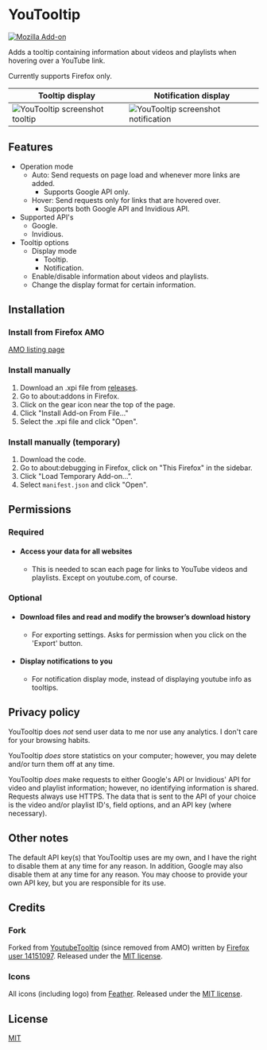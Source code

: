 # YouTooltip
[![Mozilla Add-on](https://img.shields.io/amo/v/youtooltip)](https://addons.mozilla.org/en-US/firefox/addon/youtooltip/)

Adds a tooltip containing information about videos and playlists when hovering over a YouTube link.

Currently supports Firefox only.

| Tooltip display | Notification display |
| --- | --- |
| ![YouTooltip screenshot tooltip](https://user-images.githubusercontent.com/34670767/187048059-01668031-cdc8-4d81-80e6-b8c316510ae8.jpg) | ![YouTooltip screenshot notification](https://user-images.githubusercontent.com/34670767/187048070-cab54590-d3e2-487b-b24d-9a1db1cbbb41.jpg) |


## Features
- Operation mode
	- Auto: Send requests on page load and whenever more links are added.
		- Supports Google API only.
	- Hover: Send requests only for links that are hovered over.
		- Supports both Google API and Invidious API.
- Supported API's
	- Google.
	- Invidious.
- Tooltip options
	- Display mode
		- Tooltip.
		- Notification.
	- Enable/disable information about videos and playlists.
	- Change the display format for certain information.

## Installation
### Install from Firefox AMO
[AMO listing page](https://addons.mozilla.org/en-US/firefox/addon/youtooltip/)
### Install manually
1. Download an .xpi file from [releases](https://github.com/JohnH-Github/YouTooltip/releases).
2. Go to about:addons in Firefox.
3. Click on the gear icon near the top of the page.
4. Click "Install Add-on From File..."
5. Select the .xpi file and click "Open".
### Install manually (temporary)
1. Download the code.
2. Go to about:debugging in Firefox, click on "This Firefox" in the sidebar.
3. Click "Load Temporary Add-on...".
4. Select ```manifest.json``` and click "Open".

## Permissions
### Required
- #### Access your data for all websites
	- This is needed to scan each page for links to YouTube videos and playlists. Except on youtube.com, of course.
### Optional
- #### Download files and read and modify the browser’s download history
	- For exporting settings. Asks for permission when you click on the 'Export' button.
- #### Display notifications to you
	- For notification display mode, instead of displaying youtube info as tooltips.

## Privacy policy
YouTooltip does *not* send user data to me nor use any analytics. I don't care for your browsing habits.

YouTooltip *does* store statistics on your computer; however, you may delete and/or turn them off at any time.

YouTooltip *does* make requests to either Google's API or Invidious' API for video and playlist information; however, no identifying information is shared. Requests always use HTTPS. The data that is sent to the API of your choice is the video and/or playlist ID's, field options, and an API key (where necessary).

## Other notes
The default API key(s) that YouTooltip uses are my own, and I have the right to disable them at any time for any reason. In addition, Google may also disable them at any time for any reason. You may choose to provide your own API key, but you are responsible for its use.

## Credits
### Fork
Forked from [YoutubeTooltip](https://addons.mozilla.org/en-US/firefox/addon/youtube_tooltip/) (since removed from AMO) written by [Firefox user 14151097](https://addons.mozilla.org/en-US/firefox/user/14151097/). Released under the [MIT license](https://opensource.org/licenses/mit-license.php).
### Icons
All icons (including logo) from [Feather](https://feathericons.com/). Released under the [MIT license](https://github.com/colebemis/feather/blob/master/LICENSE).

## License
[MIT](https://opensource.org/licenses/mit-license.php)
